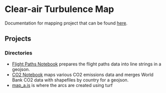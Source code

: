 # Clear-air Turbulence Map

Documentation for mapping project that can be found [here](https://semerriam.github.io/points-unknown/projects/pj-turbulence/). 

## Projects
### Directories


* [Flight Paths Notebook](data/v) prepares the flight paths data into line strings in a geojson. 
* [CO2 Notebook](data/co2.ipynb) maps various CO2 emissions data and merges World Bank CO2 data with shapefiles by country for a geojson. 
* [map_a.js](map_a.js) is where the arcs are created using turf 
